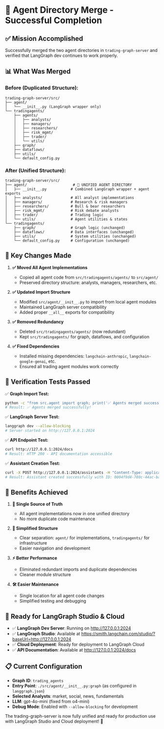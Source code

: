 # 🎯 **Agent Directory Merge - Successful Completion**

## ✅ **Mission Accomplished**

Successfully merged the two agent directories in `trading-graph-server` and verified that LangGraph dev continues to work properly.

## 📊 **What Was Merged**

### **Before (Duplicated Structure):**
```
trading-graph-server/src/
├── agent/
│   └── __init__.py (LangGraph wrapper only)
└── tradingagents/
    ├── agents/
    │   ├── analysts/
    │   ├── managers/
    │   ├── researchers/
    │   ├── risk_mgmt/
    │   ├── trader/
    │   └── utils/
    ├── graph/
    ├── dataflows/
    ├── utils/
    └── default_config.py
```

### **After (Unified Structure):**
```
trading-graph-server/src/
├── agent/                     # 🎯 UNIFIED AGENT DIRECTORY
│   ├── __init__.py           # Combined LangGraph wrapper + agent exports
│   ├── analysts/             # All analyst implementations
│   ├── managers/             # Research & risk managers
│   ├── researchers/          # Bull & bear researchers
│   ├── risk_mgmt/            # Risk debate analysts
│   ├── trader/               # Trading logic
│   └── utils/                # Agent utilities & states
└── tradingagents/
    ├── graph/                # Graph logic (unchanged)
    ├── dataflows/            # Data interfaces (unchanged)
    ├── utils/                # System utilities (unchanged)
    └── default_config.py     # Configuration (unchanged)
```

## 🔄 **Key Changes Made**

1. **✅ Moved All Agent Implementations**
   - Copied all agent code from `src/tradingagents/agents/` to `src/agent/`
   - Preserved directory structure: analysts, managers, researchers, etc.

2. **✅ Updated Import Structure**
   - Modified `src/agent/__init__.py` to import from local agent modules
   - Maintained LangGraph server compatibility 
   - Added proper `__all__` exports for compatibility

3. **✅ Removed Redundancy**
   - Deleted `src/tradingagents/agents/` (now redundant)
   - Kept `src/tradingagents/` for graph, dataflows, and configuration

4. **✅ Fixed Dependencies**
   - Installed missing dependencies: `langchain-anthropic`, `langchain-google-genai`, etc.
   - Ensured all trading agent modules work correctly

## 🧪 **Verification Tests Passed**

✅ **Graph Import Test:**
```bash
python -c "from src.agent import graph; print('✅ Agents merged successfully!')"
# Result: ✅ Agents merged successfully!
```

✅ **LangGraph Server Test:**
```bash
langgraph dev --allow-blocking
# Server started on http://127.0.0.1:2024
```

✅ **API Endpoint Test:**
```bash
curl http://127.0.0.1:2024/docs
# Result: HTTP 200 - API documentation accessible
```

✅ **Assistant Creation Test:**
```bash
curl -X POST http://127.0.0.1:2024/assistants -H "Content-Type: application/json" -d '{"graph_id": "trading_agents"}'
# Result: Assistant created successfully with ID: 0004f9d4-780c-44ac-baac-bdeb61d9c860
```

## 🎯 **Benefits Achieved**

1. **📁 Single Source of Truth**
   - All agent implementations now in one unified directory
   - No more duplicate code maintenance

2. **🔧 Simplified Structure**
   - Clear separation: `agent/` for implementations, `tradingagents/` for infrastructure
   - Easier navigation and development

3. **⚡ Better Performance**
   - Eliminated redundant imports and duplicate dependencies
   - Cleaner module structure

4. **🛠️ Easier Maintenance**
   - Single location for all agent code changes
   - Simplified testing and debugging

## 🚀 **Ready for LangGraph Studio & Cloud**

- ✅ **LangGraph Dev Server**: Running on http://127.0.0.1:2024
- ✅ **LangGraph Studio**: Available at https://smith.langchain.com/studio/?baseUrl=http://127.0.0.1:2024
- ✅ **Cloud Deployment**: Ready for deployment to LangGraph Cloud
- ✅ **API Documentation**: Available at http://127.0.0.1:2024/docs

## 📋 **Current Configuration**

- **Graph ID**: `trading_agents`
- **Entry Point**: `./src/agent/__init__.py:graph` (as configured in `langgraph.json`)
- **Selected Analysts**: market, social, news, fundamentals
- **LLM**: gpt-4o-mini (fixed from o4-mini)
- **Debug Mode**: Enabled with `--allow-blocking` for development

The trading-graph-server is now fully unified and ready for production use with LangGraph Studio and Cloud deployment! 🎉 